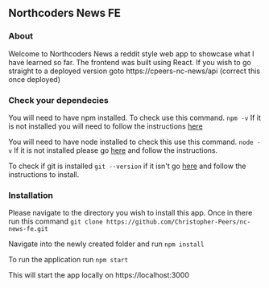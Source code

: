 ## Northcoders News FE
### About

Welcome to Northcoders News a reddit style web app to showcase what I have learned so far. The frontend was built using React. If you wish to go straight to a deployed version goto https://cpeers-nc-news/api (correct this once deployed)

### Check your dependecies

You will need to have npm installed. To check use this command.
```npm -v```
If it is not installed you will need to follow the instructions [here](https://nodejs.org/en/download/package-manager/)

You will need to have node installed to check this use this command. ```node -v```
If it is not installed please go [here](https://nodejs.org/en/download/package-manager/) and follow the instructions.

To check if git is installed ```git --version``` if it isn't go [here](https://git-scm.com/downloads) and follow the instructions to install.

### Installation

Please navigate to the directory you wish to install this app. Once in there run this command ```git clone https://github.com/Christopher-Peers/nc-news-fe.git```

Navigate into the newly created folder and run ```npm install```

To run the application run ```npm start```

This will start the app locally on https://localhost:3000 